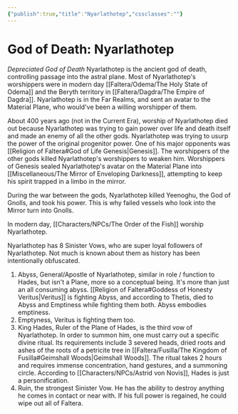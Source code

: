 ```yaml
---
{"publish":true,"title":"Nyarlathotep","cssclasses":""}
---
```


# God of Death: Nyarlathotep
*Depreciated God of Death*
Nyarlathotep is the ancient god of death, controlling passage into the astral plane. Most of Nyarlathotep's worshippers were in modern day [[Faltera/Odema/The Holy State of Odema]] and the Beryth territory in [[Faltera/Dagdra/The Empire of Dagdra]]. Nyarlathotep is in the Far Realms, and sent an avatar to the Material Plane, who would've been a willing worshipper of them. 

About 400 years ago (not in the Current Era), worship of Nyarlathotep died out because Nyarlathotep was trying to gain power over life and death itself and made an enemy of all the other gods. Nyarlathotep was trying to usurp the power of the original progenitor power. One of his major opponents was [[Religion of Faltera#God of Life Genesis\|Genesis]]. The worshippers of the other gods killed Nyarlathotep's worshippers to weaken him. Worshippers of Genesis sealed Nyarlathotep's avatar on the Material Plane into [[Miscellaneous/The Mirror of Enveloping Darkness]], attempting to keep his spirit trapped in a limbo in the mirror. 

During the war between the gods, Nyarlathotep killed Yeenoghu, the God of Gnolls, and took his power. This is why failed vessels who look into the Mirror turn into Gnolls. 

In modern day, [[Characters/NPCs/The Order of the Fish]] worship Nyarlathotep. 

Nyarlathotep has 8 Sinister Vows, who are super loyal followers of Nyarlathotep. Not much is known about them as history has been intentionally obfuscated. 
1. Abyss, General/Apostle of Nyarlathotep, similar in role / function to Hades, but isn't a Plane, more so a conceptual being. It's more than just an all consuming abyss. [[Religion of Faltera#Goddess of Honesty Veritus\|Veritus]] is fighting Abyss, and according to Thetis, died to Abyss and Emptiness while fighting them both. Abyss embodies emptiness. 
2. Emptyness, Veritus is fighting them too. 
3. King Hades, Ruler of the Plane of Hades, is the third vow of Nyarlathotep. In order to summon him, one must carry out a specific divine ritual. Its requirements include 3 severed heads, dried roots and ashes of the roots of a petricite tree in [[Faltera/Fusilla/The Kingdom of Fusilla#Geimshall Woods\|Geimshall Woods]]. The ritual takes 2 hours and requires immense concentration, hand gestures, and a summoning circle. According to [[Characters/NPCs/Astrid von Novis]], Hades is just a personification. 
4. Ruin, the strongest Sinister Vow. He has the ability to destroy anything he comes in contact or near with. If his full power is regained, he could wipe out all of Faltera. 

